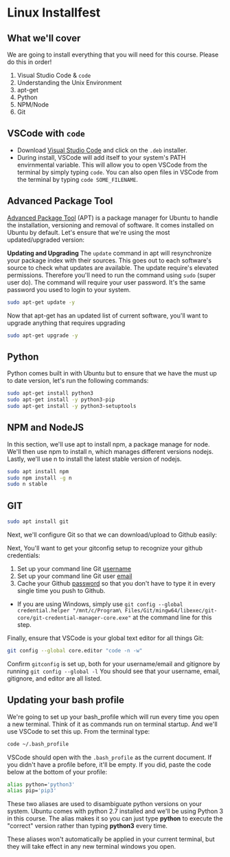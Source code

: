 # Linux Installfest

## What we'll cover
We are going to install everything that you will need for this course. Please do this in order!

1. Visual Studio Code & `code`
2. Understanding the Unix Environment
3. apt-get
4. Python
5. NPM/Node
6. Git

## VSCode with `code`
- Download [Visual Studio Code](https://code.visualstudio.com/download) and click on the `.deb` installer.
- During install, VSCode will add itself to your system's PATH envirnmental variable. This will allow you to open VSCode from the terminal by simply typing `code`. You can also open files in VSCode from the terminal by typing `code SOME_FILENAME`.

## Advanced Package Tool
[Advanced Package Tool](https://en.wikipedia.org/wiki/APT_(software)) (APT) is a package manager for Ubuntu to handle the installation, versioning and removal of software. It comes installed on Ubuntu by default. Let's ensure that we're using the most updated/upgraded version:

**Updating and Upgrading**
The `update` command in apt will resynchronize your package index with their sources. This goes out to each software's source to check what updates are available. The update require's elevated permissions. Therefore you'll need to run the command using `sudo` (super user do). The command will require your user password. It's the same password you used to login to your system.
```sh
sudo apt-get update -y
```

Now that apt-get has an updated list of current software, you'll want to upgrade anything that requires upgrading

```sh
sudo apt-get upgrade -y
```

## Python
Python comes built in with Ubuntu but to ensure that we have the must up to date version, let's run the following commands:
```sh
sudo apt-get install python3
sudo apt-get install -y python3-pip
sudo apt-get install -y python3-setuptools
```

## NPM and NodeJS
In this section, we'll use apt to install npm, a package manage for node.
We'll then use npm to install n, which manages different versions nodejs.
Lastly, we'll use n to install the latest stable version of nodejs.
```sh
sudo apt install npm
sudo npm install -g n
sudo n stable
```

## GIT

```sh
sudo apt install git
```

Next, we'll configure Git so that we can download/upload to Github easily:


Next, You'll want to get your gitconfig setup to recognize your github credentials:
1. Set up your command line Git [username](https://docs.github.com/en/get-started/getting-started-with-git/setting-your-username-in-git#setting-your-git-username-for-every-repository-on-your-computer)
2. Set up your command line Git user [email](https://docs.github.com/en/account-and-profile/setting-up-and-managing-your-github-user-account/managing-email-preferences/setting-your-commit-email-address#setting-your-email-address-for-every-repository-on-your-computer)
3. Cache your Github [password](https://help.github.com/articles/caching-your-github-password-in-git/) so that you don't have to type it in every single time you push to Github.
  - If you are using Windows, simply use `git config --global credential.helper "/mnt/c/Program\ Files/Git/mingw64/libexec/git-core/git-credential-manager-core.exe"` at the command line for this step.

Finally, ensure that VSCode is your global text editor for all things Git:

```sh
git config --global core.editor "code -n -w"
```

Confirm `gitconfig` is set up, both for your username/email and gitignore by running `git config --global -l`
You should see that your username, email, gitignore, and editor are all listed.

## Updating your bash profile
We're going to set up your bash_profile which will run every time you open a new terminal. Think of it as commands run on terminal startup. And we'll use VSCode to set this up. From the terminal type:
```sh
code ~/.bash_profile
```

VSCode should open with the `.bash_profile` as the current document. If you didn't have a profile before, it'll be empty. If you did, paste the code below at the bottom of your profile:
```sh
alias python='python3'
alias pip='pip3'
```

These two aliases are used to disambiguate python versions on your system. Ubuntu comes with python 2.7 installed and we'll be using Python 3 in this course. The alias makes it so you can just type **python** to execute the "correct" version rather than typing **python3** every time.

These aliases won't automatically be applied in your current terminal, but they will take effect in any new terminal windows you open.  

